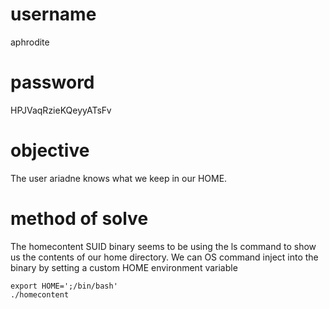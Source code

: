 # username
aphrodite
# password
HPJVaqRzieKQeyyATsFv
# objective
The user ariadne knows what we keep in our HOME.
# method of solve
The homecontent SUID binary seems to be using the ls command to show us the contents of our home directory. We can OS command inject into the binary by setting a custom HOME environment variable
```
export HOME=';/bin/bash'
./homecontent
```
